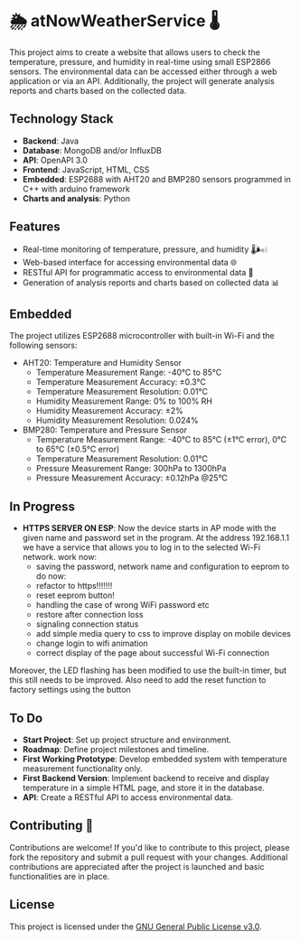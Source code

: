 # 🌦️ atNowWeatherService 🌡️

This project aims to create a website that allows users to check the temperature, pressure, and humidity in real-time using small ESP2866 sensors. The environmental data can be accessed either through a web application or via an API. Additionally, the project will generate analysis reports and charts based on the collected data.

## Technology Stack

- **Backend**: Java
- **Database**: MongoDB and/or InfluxDB
- **API**: OpenAPI 3.0
- **Frontend**: JavaScript, HTML, CSS
- **Embedded**: ESP2688 with AHT20 and BMP280 sensors programmed in C++ with arduino framework
- **Charts and analysis**: Python

## Features

- Real-time monitoring of temperature, pressure, and humidity 🌡️🌬️💧
- Web-based interface for accessing environmental data 🌐
- RESTful API for programmatic access to environmental data 📡
- Generation of analysis reports and charts based on collected data 📊

## Embedded

The project utilizes ESP2688 microcontroller with built-in Wi-Fi and the following sensors:
- AHT20: Temperature and Humidity Sensor
  - Temperature Measurement Range: -40°C to 85°C
  - Temperature Measurement Accuracy: ±0.3°C
  - Temperature Measurement Resolution: 0.01°C
  - Humidity Measurement Range: 0% to 100% RH
  - Humidity Measurement Accuracy: ±2%
  - Humidity Measurement Resolution: 0.024%
- BMP280: Temperature and Pressure Sensor
  - Temperature Measurement Range: -40°C to 85°C (±1°C error), 0°C to 65°C (±0.5°C error)
  - Temperature Measurement Resolution: 0.01°C
  - Pressure Measurement Range: 300hPa to 1300hPa
  - Pressure Measurement Accuracy: ±0.12hPa @25°C

## In Progress
  - **HTTPS SERVER ON ESP**:
  Now the device starts in AP mode with the given name and password set in the program.
  At the address 192.168.1.1 we have a service that allows you to log in to the selected Wi-Fi network.
  work now:
     - saving the password, network name and configuration to eeprom
  to do now:
      - refactor to https!!!!!!!
      - reset eeprom button!
      - handling the case of wrong WiFi password etc
      - restore after connection loss
      - signaling connection status
      - add simple media query to css to improve display on mobile devices
      - change login to wifi animation
      - correct display of the page about successful Wi-Fi connection

Moreover, the LED flashing has been modified to use the built-in timer, but this still needs to be improved.
Also need to add the reset function to factory settings using the button

## To Do

- **Start Project**: Set up project structure and environment.
- **Roadmap**: Define project milestones and timeline.
- **First Working Prototype**: Develop embedded system with temperature measurement functionality only.
- **First Backend Version**: Implement backend to receive and display temperature in a simple HTML page, and store it in the database.
- **API**: Create a RESTful API to access environmental data.

## Contributing 🚀

Contributions are welcome! If you'd like to contribute to this project, please fork the repository and submit a pull request with your changes. Additional contributions are appreciated after the project is launched and basic functionalities are in place.

## License

This project is licensed under the [GNU General Public License v3.0](LICENSE).


